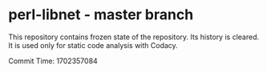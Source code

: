 # perl-libnet - master branch

This repository contains frozen state of the repository.
Its history is cleared. It is used only for static code
analysis with Codacy.

Commit Time: 1702357084